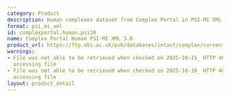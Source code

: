 ```yaml
---
category: Product
description: Human complexes dataset from Complex Portal in PSI-MI XML 3.0 format
format: psi_mi_xml
id: complexportal.human.psi30
name: Complex Portal Human PSI-MI XML 3.0
product_url: https://ftp.ebi.ac.uk/pub/databases/intact/complex/current/psi30/homo_sapiens.xml
warnings:
- File was not able to be retrieved when checked on 2025-10-15_ HTTP 404 error when
  accessing file
- File was not able to be retrieved when checked on 2025-10-10_ HTTP 404 error when
  accessing file
layout: product_detail
---
```

